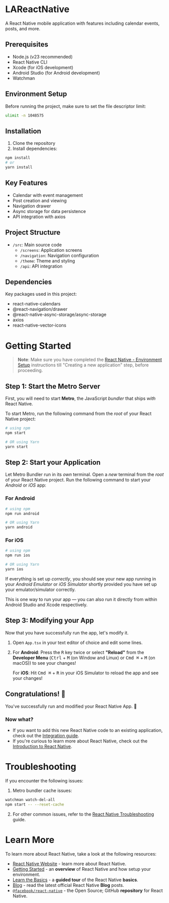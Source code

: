 # LAReactNative

A React Native mobile application with features including calendar events, posts, and more.

## Prerequisites

- Node.js (v23 recommended)
- React Native CLI
- Xcode (for iOS development)
- Android Studio (for Android development)
- Watchman

## Environment Setup

Before running the project, make sure to set the file descriptor limit:

```bash
ulimit -n 1048575
```

## Installation

1. Clone the repository
2. Install dependencies:
```bash
npm install
# or
yarn install
```

## Key Features

- Calendar with event management
- Post creation and viewing
- Navigation drawer
- Async storage for data persistence
- API integration with axios

## Project Structure

- `/src`: Main source code
  - `/screens`: Application screens
  - `/navigation`: Navigation configuration
  - `/theme`: Theme and styling
  - `/api`: API integration

## Dependencies

Key packages used in this project:
- react-native-calendars
- @react-navigation/drawer
- @react-native-async-storage/async-storage
- axios
- react-native-vector-icons

# Getting Started

>**Note**: Make sure you have completed the [React Native - Environment Setup](https://reactnative.dev/docs/environment-setup) instructions till "Creating a new application" step, before proceeding.

## Step 1: Start the Metro Server

First, you will need to start **Metro**, the JavaScript _bundler_ that ships _with_ React Native.

To start Metro, run the following command from the _root_ of your React Native project:

```bash
# using npm
npm start

# OR using Yarn
yarn start
```

## Step 2: Start your Application

Let Metro Bundler run in its _own_ terminal. Open a _new_ terminal from the _root_ of your React Native project. Run the following command to start your _Android_ or _iOS_ app:

### For Android

```bash
# using npm
npm run android

# OR using Yarn
yarn android
```

### For iOS

```bash
# using npm
npm run ios

# OR using Yarn
yarn ios
```

If everything is set up _correctly_, you should see your new app running in your _Android Emulator_ or _iOS Simulator_ shortly provided you have set up your emulator/simulator correctly.

This is one way to run your app — you can also run it directly from within Android Studio and Xcode respectively.

## Step 3: Modifying your App

Now that you have successfully run the app, let's modify it.

1. Open `App.tsx` in your text editor of choice and edit some lines.
2. For **Android**: Press the <kbd>R</kbd> key twice or select **"Reload"** from the **Developer Menu** (<kbd>Ctrl</kbd> + <kbd>M</kbd> (on Window and Linux) or <kbd>Cmd ⌘</kbd> + <kbd>M</kbd> (on macOS)) to see your changes!

   For **iOS**: Hit <kbd>Cmd ⌘</kbd> + <kbd>R</kbd> in your iOS Simulator to reload the app and see your changes!

## Congratulations! :tada:

You've successfully run and modified your React Native App. :partying_face:

### Now what?

- If you want to add this new React Native code to an existing application, check out the [Integration guide](https://reactnative.dev/docs/integration-with-existing-apps).
- If you're curious to learn more about React Native, check out the [Introduction to React Native](https://reactnative.dev/docs/getting-started).

# Troubleshooting

If you encounter the following issues:

1. Metro bundler cache issues:
```bash
watchman watch-del-all
npm start -- --reset-cache
```

2. For other common issues, refer to the [React Native Troubleshooting](https://reactnative.dev/docs/troubleshooting) guide.

# Learn More

To learn more about React Native, take a look at the following resources:

- [React Native Website](https://reactnative.dev) - learn more about React Native.
- [Getting Started](https://reactnative.dev/docs/environment-setup) - an **overview** of React Native and how setup your environment.
- [Learn the Basics](https://reactnative.dev/docs/getting-started) - a **guided tour** of the React Native **basics**.
- [Blog](https://reactnative.dev/blog) - read the latest official React Native **Blog** posts.
- [`@facebook/react-native`](https://github.com/facebook/react-native) - the Open Source; GitHub **repository** for React Native.
